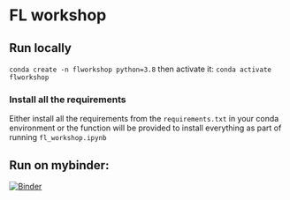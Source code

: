 # FL workshop

## Run locally
`conda create -n flworkshop python=3.8`
then activate it:
`conda activate flworkshop`

### Install all the requirements
Either install all the requirements from the `requirements.txt` in your conda environment or the function will be provided to install everything as part of running `fl_workshop.ipynb`


## Run on mybinder:

[![Binder](https://mybinder.org/badge_logo.svg)](https://mybinder.org/v2/gh/maikia/fl_workshop/HEAD)